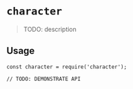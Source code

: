 # `character`

> TODO: description

## Usage

```
const character = require('character');

// TODO: DEMONSTRATE API
```
